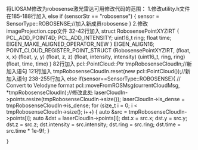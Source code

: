 将LIOSAM修改为robosense激光雷达可用修改代码的范围：
1.修改utility.h文件在185-188行加入
        else if (sensorStr == "robosense")
        {
            sensor = SensorType::ROBOSENSE;//加入新成员robosense
        }
2.修改imageProjection.cpp文件
32-42行加入
struct RobosensePointXYZIRT {
    PCL_ADD_POINT4D;
    PCL_ADD_INTENSITY;
    uint16_t ring;
    float time;
    EIGEN_MAKE_ALIGNED_OPERATOR_NEW
} EIGEN_ALIGN16;
POINT_CLOUD_REGISTER_POINT_STRUCT (RobosensePointXYZIRT,
    (float, x, x) (float, y, y) (float, z, z) (float, intensity, intensity)
    (uint16_t, ring, ring) (float, time, time)
)
82行加入
    pcl::PointCloud<RobosensePointXYZIRT>::Ptr tmpRobosenseCloudIn;//新加入语句
121行加入
    tmpRobosenseCloudIn.reset(new pcl::PointCloud<RobosensePointXYZIRT>());//新加入语句
238-255行加入
	else if(sensor==SensorType::ROBOSENSE){
	// Convert to Velodyne format
	pcl::moveFromROSMsg(currentCloudMsg, *tmpRobosenseCloudIn);//修改此处
        laserCloudIn->points.resize(tmpRobosenseCloudIn->size());
        laserCloudIn->is_dense = tmpRobosenseCloudIn->is_dense;
        for (size_t i = 0; i < tmpRobosenseCloudIn->size(); i++)
            {
                auto &src = tmpRobosenseCloudIn->points[i];
                auto &dst = laserCloudIn->points[i];
                dst.x = src.x;
                dst.y = src.y;
                dst.z = src.z;
                dst.intensity = src.intensity;
                dst.ring = src.ring;
                dst.time = src.time * 1e-9f;
            }

	}
